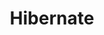 ---
title: Hibernate
weight: -60
sectionBefore: Java
description: Everything you need to get started with Hibernate on Platform.sh. 
---